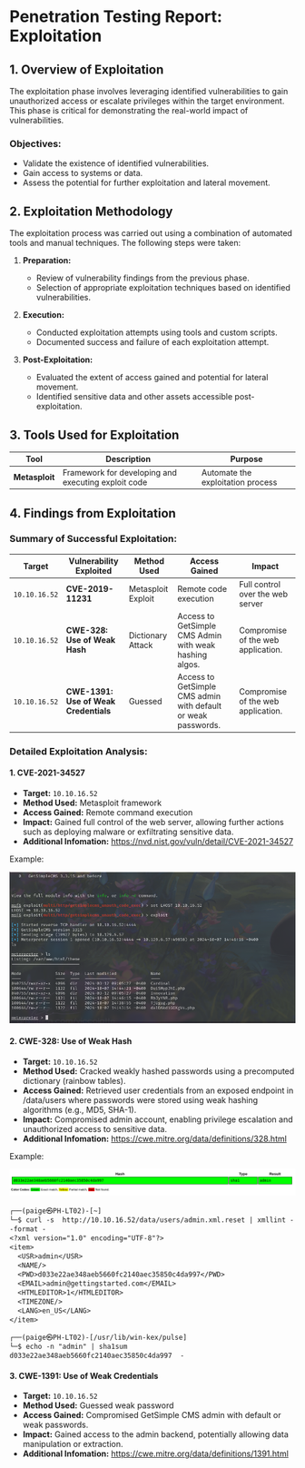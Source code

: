# Penetration Testing Report: Exploitation

## 1. **Overview of Exploitation**
The exploitation phase involves leveraging identified vulnerabilities to gain unauthorized access or escalate privileges within the target environment. This phase is critical for demonstrating the real-world impact of vulnerabilities.

### **Objectives:**
- Validate the existence of identified vulnerabilities.
- Gain access to systems or data.
- Assess the potential for further exploitation and lateral movement.

## 2. **Exploitation Methodology**
The exploitation process was carried out using a combination of automated tools and manual techniques. The following steps were taken:

1. **Preparation:**
   - Review of vulnerability findings from the previous phase.
   - Selection of appropriate exploitation techniques based on identified vulnerabilities.

2. **Execution:**
   - Conducted exploitation attempts using tools and custom scripts.
   - Documented success and failure of each exploitation attempt.

3. **Post-Exploitation:**
   - Evaluated the extent of access gained and potential for lateral movement.
   - Identified sensitive data and other assets accessible post-exploitation.

## 3. **Tools Used for Exploitation**

| **Tool**          | **Description**                                                                 | **Purpose**                               |
| ----------------- | ------------------------------------------------------------------------------- | ----------------------------------------- |
| **Metasploit**    | Framework for developing and executing exploit code                             | Automate the exploitation process         |

## 4. **Findings from Exploitation**

### **Summary of Successful Exploitation:**

| **Target**    | **Vulnerability Exploited**           | **Method Used**    | **Access Gained**                                             | **Impact**                         |
| ------------- | ------------------------------------- | ------------------ | ------------------------------------------------------------- | ---------------------------------- |
| `10.10.16.52` | **CVE-2019-11231**                    | Metasploit Exploit | Remote code execution                                         | Full control over the web server   |
| `10.10.16.52` | **CWE-328: Use of Weak Hash**         | Dictionary Attack  | Access to GetSimple CMS Admin with weak hashing algos.        | Compromise of the web application. |
| `10.10.16.52` | **CWE-1391: Use of Weak Credentials** | Guessed            | Access to GetSimple CMS admin with default or weak passwords. | Compromise of the web application. |

### **Detailed Exploitation Analysis:**

#### 1. **CVE-2021-34527**
- **Target:** `10.10.16.52`
- **Method Used:** Metasploit framework
- **Access Gained:** Remote command execution
- **Impact:** Gained full control of the web server, allowing further actions such as deploying malware or exfiltrating sensitive data.
- **Additional Infomation:** https://nvd.nist.gov/vuln/detail/CVE-2021-34527

Example:

![Screenshot of Exploit \\CVE-2021-34527](<../20241007-M77S859-Notes/2. Recon/Images/Pasted image 20241007144838.png>)
#### 2. **CWE-328: Use of Weak Hash**
- **Target:** `10.10.16.52`
- **Method Used:** Cracked weakly hashed passwords using a precomputed dictionary (rainbow tables).
- **Access Gained:** Retrieved user credentials from an exposed endpoint in /data/users where passwords were stored using weak hashing algorithms (e.g., MD5, SHA-1).
- **Impact:** Compromised admin account, enabling privilege escalation and unauthorized access to sensitive data.
- **Additional Infomation:** https://cwe.mitre.org/data/definitions/328.html 

Example:

![../20241007-M77S859-Notes/2. Recon/Images/Pasted image 20241007223741.png](<../20241007-M77S859-Notes/2. Recon/Images/Pasted image 20241007223741.png>)

```console
┌──(paige㉿PH-LT02)-[~]
└─$ curl -s  http://10.10.16.52/data/users/admin.xml.reset | xmllint --format - 
<?xml version="1.0" encoding="UTF-8"?>
<item>
  <USR>admin</USR>
  <NAME/>
  <PWD>d033e22ae348aeb5660fc2140aec35850c4da997</PWD>
  <EMAIL>admin@gettingstarted.com</EMAIL>
  <HTMLEDITOR>1</HTMLEDITOR>
  <TIMEZONE/>
  <LANG>en_US</LANG>
</item>
```

```console
┌──(paige㉿PH-LT02)-[/usr/lib/win-kex/pulse]                                  
└─$ echo -n "admin" | sha1sum
d033e22ae348aeb5660fc2140aec35850c4da997  -
```
#### 3. **CWE-1391: Use of Weak Credentials**
- **Target:** `10.10.16.52`
- **Method Used:** Guessed weak password 
- **Access Gained:** Compromised GetSimple CMS admin with default or weak passwords.
- **Impact:** Gained access to the admin backend, potentially allowing data manipulation or extraction.
- **Additional Infomation:** https://cwe.mitre.org/data/definitions/1391.html 


